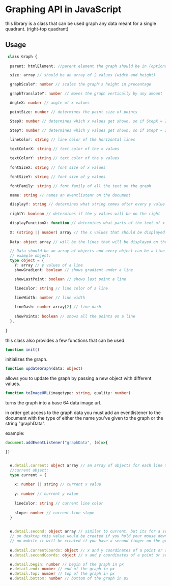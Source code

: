 # Graphing API in JavaScript

this library is a class that can be used graph any data meant for a single quadrant. (right-top quadrant)

## Usage

```typescript
 class Graph {
  
  parent: htmlElement; //parent element the graph should be in (optional)

  size: array // should be an array of 2 values (width and height)

  graphScaleY: number // scales the graph's height in precentage 

  graphTranslateY: number // moves the graph vertically by any amount

  AngleX: number // angle of x values

  pointSize: number // determines the point size of points

  StepX: number // determines which x values get shown. so if StepX = 2, it will skip every 2 x values  

  StepY: number // determines which y values get shown. so if StepY = 2, it will skip every 2 x values 
  
  lineColor: string // line color of the horizontal lines 

  textColorX: string // text color of the x values

  textColorY: string // text color of the y values 
  
  fontSizeX: string // font size of x values 

  fontSizeY: string // font size of y values 

  fontFamily: string // font family of all the text on the graph 

  name: string // names an eventlistenr on the document

  displayY: string // determines what string comes after every y value
  
  rightY: boolean // determines if the y values will be on the right

  displayFunctionX: function // determines what parts of the text of x values should be displayed or not
  
  X: (string || number) array // the x values that should be displayed
  
  Data: object array // will be the lines that will be displayed on the graph

  // Data should be an array of objects and every object can be a line on the graph
  // example object:
  type object = {   
    Y: array // y values of a line
    showGradient: boolean // shows gradient under a line

    showLastPoint: boolean // shows last point a line 

    lineColor: string // line color of a line

    lineWidth: number // line width
    
    lineDash: number array[2] // line dash
      
    showPoints: boolean // shows all the points on a line
  },
  
}
```

this class also provides a few functions that can be used:

```javascript 
function init()
```
initializes the graph.

```typescript
function updateGraph(data: object)
```
allows you to update the graph by passing a new object with different values.

```typescript
function toImageURL(imagetype: string, quality: number) 
``` 
turns the graph into a base 64 data image url.

in order get access to the graph data you must add an eventlistener to the document with the type of either the name you've given to the graph or the string "graphData".

example:

```javascript
document.addEventListener("graphData", (e)=>{

})
```

``` typescript

  e.detail.current: object array // an array of objects for each line that containes the information of the current point or points your mouse or finger is on.
  //current object:
  type current = {
    
    x: number || string // current x value
     
    y: number // current y value
     
    lineColor: string // current line color
     
    slope: number // current line slope
  }

  
  e.detail.second: object array // similar to current, but its for a second selected point or points
  // on desktop this value would be created if you hold your mouse down on the graph
  // on mobile it will be created if you have a second finger on the graph 
  
  e.detail.currentCoords: object // x and y coordinates of a point or set of points on the graph in px
  e.detail.secondCoords: object // x and y coordinates of a point or set of points on the graph in px

  e.detail.begin: number // begin of the graph in px
  e.detail.end: number // end of the graph in px
  e.detail.top: number // top of the graph in px
  e.detail.bottom: number // bottom of the graph in px
```
